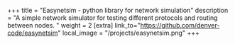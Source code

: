 +++
title = "Easynetsim - python library for network simulation"
description = "A simple network simulator for testing different protocols and routing between nodes. "
weight = 2
[extra]
link_to="https://github.com/denver-code/easynetsim"
local_image = "/projects/easynetsim.png"
+++